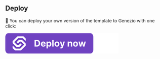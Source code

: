 ## Deploy

:rocket: You can deploy your own version of the template to Genezio with one click:

[![Deploy to Genezio](https://raw.githubusercontent.com/Genez-io/graphics/main/svg/deploy-button.svg)](https://app.genez.io/start/deploy?repository=https://github.com/creativetimofficial/fresh-bootstrap-table&utm_source=github&utm_medium=referral&utm_campaign=github-creativetim&utm_term=deploy-project&utm_content=button-head)